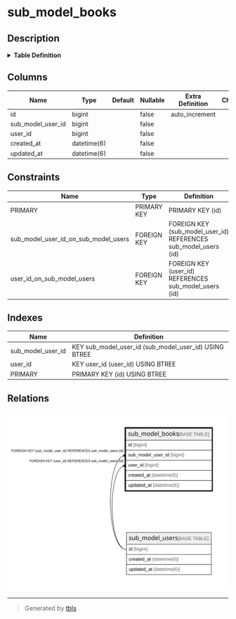 # sub_model_books

## Description

<details>
<summary><strong>Table Definition</strong></summary>

```sql
CREATE TABLE `sub_model_books` (
  `id` bigint NOT NULL AUTO_INCREMENT,
  `sub_model_user_id` bigint NOT NULL,
  `user_id` bigint NOT NULL,
  `created_at` datetime(6) NOT NULL,
  `updated_at` datetime(6) NOT NULL,
  PRIMARY KEY (`id`),
  KEY `sub_model_user_id` (`sub_model_user_id`),
  KEY `user_id` (`user_id`),
  CONSTRAINT `sub_model_user_id_on_sub_model_users` FOREIGN KEY (`sub_model_user_id`) REFERENCES `sub_model_users` (`id`) ON DELETE CASCADE,
  CONSTRAINT `user_id_on_sub_model_users` FOREIGN KEY (`user_id`) REFERENCES `sub_model_users` (`id`) ON DELETE CASCADE
) ENGINE=InnoDB DEFAULT CHARSET=utf8mb4 COLLATE=utf8mb4_general_ci
```

</details>

## Columns

| Name | Type | Default | Nullable | Extra Definition | Children | Parents | Comment |
| ---- | ---- | ------- | -------- | ---------------- | -------- | ------- | ------- |
| id | bigint |  | false | auto_increment |  |  |  |
| sub_model_user_id | bigint |  | false |  |  | [sub_model_users](sub_model_users.md) |  |
| user_id | bigint |  | false |  |  | [sub_model_users](sub_model_users.md) |  |
| created_at | datetime(6) |  | false |  |  |  |  |
| updated_at | datetime(6) |  | false |  |  |  |  |

## Constraints

| Name | Type | Definition |
| ---- | ---- | ---------- |
| PRIMARY | PRIMARY KEY | PRIMARY KEY (id) |
| sub_model_user_id_on_sub_model_users | FOREIGN KEY | FOREIGN KEY (sub_model_user_id) REFERENCES sub_model_users (id) |
| user_id_on_sub_model_users | FOREIGN KEY | FOREIGN KEY (user_id) REFERENCES sub_model_users (id) |

## Indexes

| Name | Definition |
| ---- | ---------- |
| sub_model_user_id | KEY sub_model_user_id (sub_model_user_id) USING BTREE |
| user_id | KEY user_id (user_id) USING BTREE |
| PRIMARY | PRIMARY KEY (id) USING BTREE |

## Relations

![er](sub_model_books.svg)

---

> Generated by [tbls](https://github.com/k1LoW/tbls)
